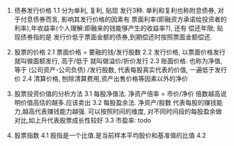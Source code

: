 1. 债券发行价格
1.1 分为单利, 复利, 贴现 发行3种. 单利和复利也称附息债券, 对于付息债券而言, 影响其发行价格的因素有 票面利率(即融资方承诺给投资者的利率),年收益率(个人理解:即融来的钱能够产生的收益率?), 还有 偿还年限; 贴现债券指的是 发行价低于票面金额的债券,到期偿还时按照票面金额偿还. 

2. 股票的价格
2.1 票面价格 = 要融的钱/发行股数
2.2 发行价格, 以票面价格发行就叫做面额发行, 高于/低于 就叫做溢价/折价发行
2.3 账面价格. 也称为净值,等于 (公司资产-公司负债) /发行股数, 代表每股真实代表的价值, 一遍低于发行价
2.4 清算价格, 刨除清算费用,资产出售价格等因素以外的净价

3. 股票投资价值的分析方法
3.1 每股净值法. 净资产倍率 = 市价/净价 倍数越高说明价值高估的越多.应该卖出
3.2 每股盈余法. 净资产/股数 代表每股的赚钱能力,越高代表赚钱能力越强. 可以按照时间的维度, 对不同时间段的每股盈余做对比,如上升代表股票成长性较好
3.3 市盈率: todo 

4. 股票指数
4.1 股指是一个比值.是当前样本平均股价和基准值的比值
4.2 
